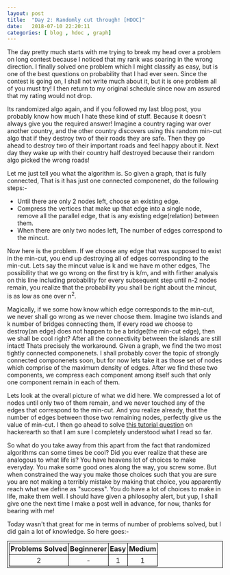 ```yaml
---
layout: post
title:  "Day 2: Randomly cut through! [HDOC]"
date:   2018-07-10 22:20:11
categories: [ blog , hdoc , graph]
---
```


<style>
    table,tr,td,th{
        border:1px solid black;
        margin: auto;
        padding:3px;
        text-align:center;
    }
</style>

The day pretty much starts with me trying to break my head over a problem on long contest because I noticed that my rank was soaring in the wrong direction. I finally solved one problem which I might classify as easy, but is one of the best questions on probability that I had ever seen. Since the contest is going on, I shall not write much about it, but it is one problem all of you must try! I then return to my original schedule since now am assured that my rating would not drop. 

Its randomized algo again, and if you followed my last blog post, you probably know how much I hate these kind of stuff. Because it doesn't always give you the required answer! Imagine a country raging war over another country, and the other country discovers using this random min-cut algo that if they destroy two of their roads they are safe. Then they go ahead to destroy two of their important roads and feel happy about it. Next day they wake up with their country half destroyed because their random algo picked the wrong roads! 

Let me just tell you what the algorithm is. So given a graph, that is fully connected, That is it has just one connected componenet, do the following steps:-
<br>
- Until there are only 2 nodes left, choose an existing edge.
- Compress the vertices that make up that edge into a single node, remove all the parallel edge, that is any existing edge(relation) between them.
- When there are only two nodes left, The number of edges correspond to the mincut.

Now here is the problem. If we choose any edge that was supposed to exist in the min-cut, you end up destroying all of edges corresponding to the min-cut. Lets say the mincut value is k and we have m other edges, The possibility that we go wrong on the first try is k/m, and with firther analysis on this line including probability for every subsequent step until n-2 nodes remain, you realize that the probability you shall be right about the mincut, is as low as one over n<sup>2</sup>.

Magically, if we some how know which edge corresponds to the min-cut, we never shall go wrong as we never choose them. Imagine two islands and k number of bridges connecting them, If every road we choose to destroy(an edge) does not happen to be a bridge(the min-cut edge), then we shall be cool right? After all the connectivity between the islands are still intact! Thats precisely the workaround. Given a graph, we find the two most tightly connected componenets. I shall probably cover the topic of strongly connected componenets soon, but for now lets take it as those set of nodes which comprise of the maximum density of edges. After we find these two components, we compress each component among itself such that only one component remain in each of them. 

Lets look at the overall picture of what we did here. We compressed a lot of nodes until only two of them remain, and we never touched any of the edges that correspond to the min-cut. And you realize already, that the number of edges between those two remaining nodes, perfectly give us the value of min-cut. I then go ahead to solve <a href="https://www.hackerearth.com/practice/algorithms/graphs/min-cut/tutorial/" target="_blank">this tutorial question</a> on hackerearth so that I am sure I completely understood what I read so far.

So what do you take away from this apart from the fact that randomized algorithms can some times be cool? Did you ever realize that these are analogous to what life is? You have heavens lot of choices to make everyday. You make some good ones along the way, you screw some. But when constrained the way you make those choices such that you are sure you are not making a terribly mistake by making that choice, you apparently reach what we define as "success". You do have a lot of choices to make in life, make them well. I should have given a philosophy alert, but yup, I shall give one the next time I make a post well in advance, for now, thanks for bearing with me!

Today wasn't that great for me in terms of number of problems solved, but I did gain a lot of knowledge. So here goes:-

<table>
<tr>
<th> Problems Solved </th><th> Beginnerer </th><th> Easy </th><th> Medium </th>
</tr>
<tr>
<td>2</td><td>-</td><td>1</td><td>1</td>
</tr>
</table>

